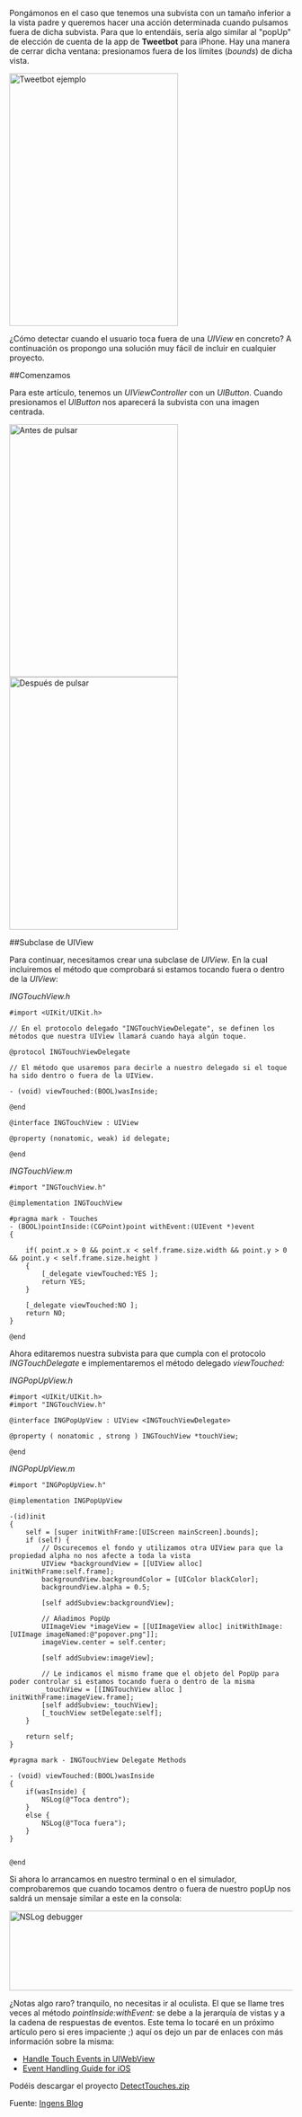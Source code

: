 Pongámonos en el caso que tenemos una subvista con un tamaño inferior a la vista padre y queremos hacer una acción determinada cuando pulsamos fuera de dicha subvista. Para que lo entendáis, sería algo similar al "popUp" de elección de cuenta de la app de **Tweetbot** para iPhone. Hay una manera de cerrar dicha ventana: presionamos fuera de los límites (*bounds*) de dicha vista.

<img src="http://objective-c.es/wp-content/uploads/2012/12/tweetbot_ejemplo-e1356462406548.png" alt="Tweetbot ejemplo" title="Tweetbot ejemplo" width="300" height="450" class="aligncenter size-full wp-image-763" />

¿Cómo detectar cuando el usuario toca fuera de una *UIView* en concreto? A continuación os propongo una solución muy fácil de incluir en cualquier proyecto.

##Comenzamos

Para este artículo, tenemos un *UIViewController* con un *UIButton*. Cuando presionamos el *UIButton* nos aparecerá la subvista con una imagen centrada.

<img src="http://objective-c.es/wp-content/uploads/2012/12/antes_de_pulsar-e1356462797566.png" alt="Antes de pulsar" title="Antes de pulsar" width="300" height="450" class="aligncenter size-full wp-image-769" />

<img src="http://objective-c.es/wp-content/uploads/2012/12/despues_de_pulsar-e1356462881468.png" alt="Después de pulsar" title="Después de pulsar" width="300" height="450" class="aligncenter size-full wp-image-772" />

##Subclase de UIView

Para continuar, necesitamos crear una subclase de *UIView*. En la cual incluiremos el método que comprobará si estamos tocando fuera o dentro de la *UIView*:

*INGTouchView.h*

    #import <UIKit/UIKit.h>
     
    // En el protocolo delegado "INGTouchViewDelegate", se definen los métodos que nuestra UIView llamará cuando haya algún toque.
     
    @protocol INGTouchViewDelegate
     
    // El método que usaremos para decirle a nuestro delegado si el toque ha sido dentro o fuera de la UIView.
     
    - (void) viewTouched:(BOOL)wasInside;
     
    @end
     
    @interface INGTouchView : UIView
     
    @property (nonatomic, weak) id delegate;
     
    @end
    
*INGTouchView.m*

    #import "INGTouchView.h"
     
    @implementation INGTouchView
     
    #pragma mark - Touches
    - (BOOL)pointInside:(CGPoint)point withEvent:(UIEvent *)event
    {
         
        if( point.x > 0 && point.x < self.frame.size.width && point.y > 0 && point.y < self.frame.size.height )
        {
            [_delegate viewTouched:YES ];
            return YES;
        }
         
        [_delegate viewTouched:NO ];
        return NO;
    }
     
    @end
    
Ahora editaremos nuestra subvista para que cumpla con el protocolo *INGTouchDelegate* e implementaremos el método delegado *viewTouched:*

*INGPopUpView.h*

    #import <UIKit/UIKit.h>
    #import "INGTouchView.h"
     
    @interface INGPopUpView : UIView <INGTouchViewDelegate>
     
    @property ( nonatomic , strong ) INGTouchView *touchView;
     
    @end
    
*INGPopUpView.m*

    #import "INGPopUpView.h"
     
    @implementation INGPopUpView
     
    -(id)init
    {
        self = [super initWithFrame:[UIScreen mainScreen].bounds];
        if (self) {
            // Oscurecemos el fondo y utilizamos otra UIView para que la propiedad alpha no nos afecte a toda la vista
            UIView *backgroundView = [[UIView alloc] initWithFrame:self.frame];
            backgroundView.backgroundColor = [UIColor blackColor];
            backgroundView.alpha = 0.5;
             
            [self addSubview:backgroundView];
             
            // Añadimos PopUp
            UIImageView *imageView = [[UIImageView alloc] initWithImage:[UIImage imageNamed:@"popover.png"]];
            imageView.center = self.center;
             
            [self addSubview:imageView];
             
            // Le indicamos el mismo frame que el objeto del PopUp para poder controlar si estamos tocando fuera o dentro de la misma
            _touchView = [[INGTouchView alloc ] initWithFrame:imageView.frame];
            [self addSubview:_touchView];
            [_touchView setDelegate:self];
        }
         
        return self;
    }
     
    #pragma mark - INGTouchView Delegate Methods
     
    - (void) viewTouched:(BOOL)wasInside
    {
        if(wasInside) {
            NSLog(@"Toca dentro");
        }
        else {
            NSLog(@"Toca fuera");
        }
    }
     
     
    @end
    
Si ahora lo arrancamos en nuestro terminal o en el simulador, comprobaremos que cuando tocamos dentro o fuera de nuestro popUp nos saldrá un mensaje similar a este en la consola:

<img src="http://objective-c.es/wp-content/uploads/2012/12/NSLog_debugger.png" alt="NSLog debugger" title="NSLog debugger" width="571" height="142" class="aligncenter size-full wp-image-777" />

¿Notas algo raro? tranquilo, no necesitas ir al oculista. El que se llame tres veces al método *pointInside:withEvent:* se debe a la jerarquía de vistas y a la cadena de respuestas de eventos. Este tema lo tocaré en un próximo artículo pero si eres impaciente ;) aquí os dejo un par de enlaces con más información sobre la misma:

- [Handle Touch Events in UIWebView](http://www.idryman.org/blog/2012/06/18/handle-touch-events-in-uiwebview/)
- [Event Handling Guide for iOS](http://developer.apple.com/library/ios/#documentation/EventHandling/Conceptual/EventHandlingiPhoneOS/EventsiPhoneOS/EventsiPhoneOS.html#//apple_ref/doc/uid/TP40009541-CH2-SW1)

Podéis descargar el proyecto [DetectTouches.zip](http://objective-c.es/wp-content/uploads/2012/12/DetectTouches.zip)

Fuente: [Ingens Blog](http://www.ingens-networks.com/blog/post/2012/10/19/Detectar-toques-fuera-de-los-limites-de-una-UIView.aspx)